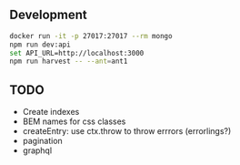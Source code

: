 ## Development

```sh
docker run -it -p 27017:27017 --rm mongo
npm run dev:api
set API_URL=http://localhost:3000
npm run harvest -- --ant=ant1
```

## TODO

- Create indexes
- BEM names for css classes
- createEntry: use ctx.throw to throw errrors (errorlings?)
- pagination
- graphql
